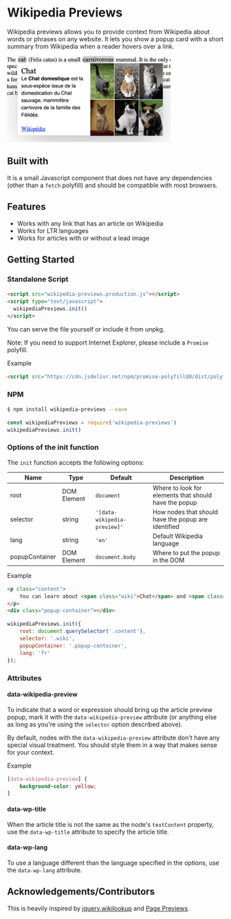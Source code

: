 # Wikipedia Previews

Wikipedia previews allows you to provide context from Wikipedia about words or phrases on any website. It lets you show a popup card with a short summary from Wikipedia when a reader hovers over a link.

<img src="/screenshot.png" height="200" alt="Chat"/>

## Built with

It is a small Javascript component that does not have any dependencies (other than a `fetch` polyfill) and should be compatible with most browsers.

## Features

* Works with any link that has an article on Wikipedia
* Works for LTR languages
* Works for articles with or without a lead image

## Getting Started

### Standalone Script

```html
<script src="wikipedia-previews.production.js"></script>
<script type="text/javascript">
  wikipediaPreviews.init()
</script>
```
You can serve the file yourself or include it from unpkg.

Note: If you need to support Internet Explorer, please include a `Promise` polyfill.

Example
```html
<script src="https://cdn.jsdelivr.net/npm/promise-polyfill@8/dist/polyfill.min.js"></script>
```

### NPM
```bash
$ npm install wikipedia-previews --save
```

```javascript
const wikipediaPreviews = require('wikipedia-previews')
wikipediaPreviews.init()
```

### Options of the init function

The `init` function accepts the following options:

Name | Type | Default | Description
--- | --- | --- | ---
root | DOM Element | `document` | Where to look for elements that should have the popup
selector | string | `'[data-wikipedia-preview]'` | How nodes that should have the popup are identified
lang | string | `'en'` | Default Wikipedia language
popupContainer | DOM Element | `document.body` | Where to put the popup in the DOM

Example
```html
<p class="content">
	You can learn about <span class="wiki">Chat</span> and <span class="wiki">Chien</span> from Wikipedia.
</p>
<div class="popup-container"></div>
```

```javascript
wikipediaPreviews.init({
	root: document.querySelector('.content'),
	selector: '.wiki',
	popupContainer: '.popup-container',
	lang: 'fr'
});
```

### Attributes

#### data-wikipedia-preview

To indicate that a word or expression should bring up the article preview popup, mark it with the `data-wikipedia-preview` attribute (or anything else as long as you're using the `selector` option described above).

By default, nodes with the `data-wikipedia-preview` attribute don't have any special visual treatment. You should style them in a way that makes sense for your context.

Example

```css
[data-wikipedia-preview] {
	background-color: yellow;
}
```

#### data-wp-title

When the article title is not the same as the node's `textContent` property, use the `data-wp-title` attribute to specify the article title.

#### data-wp-lang

To use a language different than the language specified in the options, use the `data-wp-lang` attribute.

## Acknowledgements/Contributors

This is heavily inspired by [jquery.wikilookup](https://github.com/mooeypoo/jquery.wikilookup) and [Page Previews](https://www.mediawiki.org/wiki/Page_Previews). 

